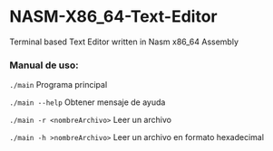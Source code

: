 # NASM-X86_64-Text-Editor
Terminal based Text Editor written in Nasm x86_64 Assembly


### Manual de uso:

`./main` Programa principal

`./main --help` Obtener mensaje de ayuda

`./main -r <nombreArchivo>` Leer un archivo

`./main -h >nombreArchivo>` Leer un archivo en formato hexadecimal

